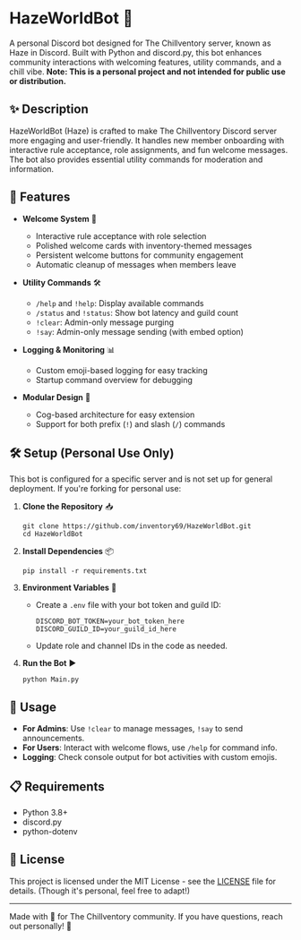 # HazeWorldBot 🌿

A personal Discord bot designed for The Chillventory server, known as Haze in Discord. Built with Python and discord.py, this bot enhances community interactions with welcoming features, utility commands, and a chill vibe. **Note: This is a personal project and not intended for public use or distribution.**

## ✨ Description

HazeWorldBot (Haze) is crafted to make The Chillventory Discord server more engaging and user-friendly. It handles new member onboarding with interactive rule acceptance, role assignments, and fun welcome messages. The bot also provides essential utility commands for moderation and information.

## 🚀 Features

- **Welcome System** 🎉
  - Interactive rule acceptance with role selection
  - Polished welcome cards with inventory-themed messages
  - Persistent welcome buttons for community engagement
  - Automatic cleanup of messages when members leave

- **Utility Commands** 🛠️
  - `/help` and `!help`: Display available commands
  - `/status` and `!status`: Show bot latency and guild count
  - `!clear`: Admin-only message purging
  - `!say`: Admin-only message sending (with embed option)

- **Logging & Monitoring** 📊
  - Custom emoji-based logging for easy tracking
  - Startup command overview for debugging

- **Modular Design** 🔧
  - Cog-based architecture for easy extension
  - Support for both prefix (`!`) and slash (`/`) commands

## 🛠️ Setup (Personal Use Only)

This bot is configured for a specific server and is not set up for general deployment. If you're forking for personal use:

1. **Clone the Repository** 📥
   ```
   git clone https://github.com/inventory69/HazeWorldBot.git
   cd HazeWorldBot
   ```

2. **Install Dependencies** 📦
   ```
   pip install -r requirements.txt
   ```

3. **Environment Variables** 🔐
   - Create a `.env` file with your bot token and guild ID:
     ```
     DISCORD_BOT_TOKEN=your_bot_token_here
     DISCORD_GUILD_ID=your_guild_id_here
     ```
   - Update role and channel IDs in the code as needed.

4. **Run the Bot** ▶️
   ```
   python Main.py
   ```

## 📖 Usage

- **For Admins**: Use `!clear` to manage messages, `!say` to send announcements.
- **For Users**: Interact with welcome flows, use `/help` for command info.
- **Logging**: Check console output for bot activities with custom emojis.

## 📋 Requirements

- Python 3.8+
- discord.py
- python-dotenv

## 📄 License

This project is licensed under the MIT License - see the [LICENSE](LICENSE) file for details. (Though it's personal, feel free to adapt!)

---

Made with 💖 for The Chillventory community. If you have questions, reach out personally! 🌿
